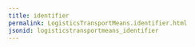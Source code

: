 ```yaml
---
title: identifier
permalink: LogisticsTransportMeans.identifier.html
jsonid: logisticstransportmeans_identifier
---
```

